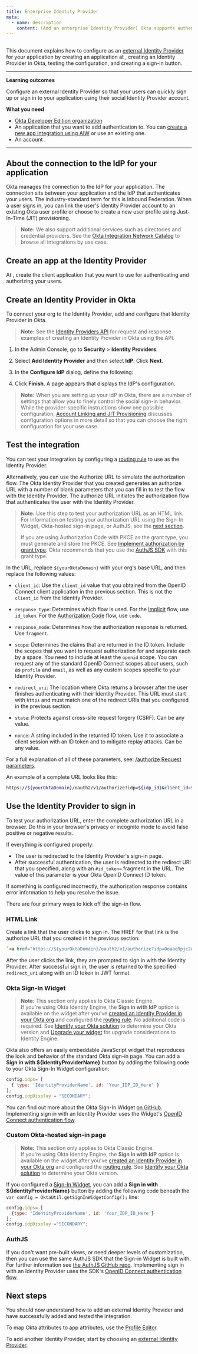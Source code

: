 ```yaml
---
title: Enterprise Identity Provider
meta:
  - name: description
    content: (Add an enterprise Identity Provider) Okta supports authentication with external enterprise Identity Providers that uses OpenID Connect as well as SAML (also called Inbound Federation). Get an overview of the process and prerequisites, and the instructions on how to set up a provider.
---
```


## <StackSnippet snippet="idp" inline />

This document explains how to configure <StackSnippet snippet="idp" inline /> as an [external Identity Provider](/docs/concepts/identity-providers/) for your application by creating an application at <StackSnippet snippet="idp" inline />, creating an Identity Provider in Okta, testing the configuration, and creating a sign-in button.

---

**Learning outcomes**

Configure an external Identity Provider so that your users can quickly sign up or sign in to your application using their social Identity Provider account.

**What you need**

* [Okta Developer Edition organization](https://developer.okta.com/signup)
* An application that you want to add authentication to. You can [create a new app integration using AIW](https://help.okta.com/okta_help.htm?id=ext_Apps_App_Integration_Wizard) or use an existing one.
* An account <StackSnippet snippet="idpaccount" inline />.

---

## About the connection to the IdP for your application

Okta manages the connection to the IdP for your application. The connection sits between your application and the IdP that authenticates your users. The industry-standard term for this is Inbound Federation. When a user signs in, you can link the user's Identity Provider account to an existing Okta user profile or choose to create a new user profile using Just-In-Time (JIT) provisioning.

> **Note:** We also support additional services such as directories and credential providers. See the [Okta Integration Network Catalog](https://www.okta.com/okta-integration-network/) to browse all integrations by use case.

## Create an app at the Identity Provider

At <StackSnippet snippet="idp" inline />, create the client application that you want to use for authenticating and authorizing your users.

<StackSnippet snippet="appatidp" />

## Create an Identity Provider in Okta

To connect your org to the Identity Provider, add and configure that Identity Provider in Okta.

> **Note:** See the [Identity Providers API](/docs/reference/api/idps/#add-identity-provider) for request and response examples of creating an Identity Provider in Okta using the API.

1. In the Admin Console, go to **Security** > **Identity Providers**.

1. Select **Add Identity Provider** and then select **<StackSnippet snippet="idpoption" inline /> IdP**. Click **Next**.

1. In the **Configure <StackSnippet snippet="idpoption" inline /> IdP** dialog, define the following:

    <StackSnippet snippet="appidpinokta" />

1. Click **Finish**. A page appears that displays the IdP's configuration.

<StackSnippet snippet="afterappidpinokta" />

> **Note:** When you are setting up your IdP in Okta, there are a number of settings that allow you to finely control the social sign-in behavior. While the provider-specific instructions show one possible configuration, [Account Linking and JIT Provisioning](/docs/concepts/identity-providers/#account-linking-and-just-in-time-provisioning) discusses configuration options in more detail so that you can choose the right configuration for your use case.

## Test the integration

You can test your integration by configuring a [routing rule](https://help.okta.com/okta_help.htm?id=ext-cfg-routing-rules) to use <StackSnippet snippet="idp" inline /> as the Identity Provider.

Alternatively, you can use the Authorize URL to simulate the authorization flow. The Okta Identity Provider that you created generates an authorize URL with a number of blank parameters that you can fill in to test the flow with the Identity Provider. The authorize URL initiates the authorization flow that authenticates the user with the Identity Provider.

> **Note:** Use this step to test your authorization URL as an HTML link. For information on testing your authorization URL using the Sign-In Widget, Okta-hosted sign-in page, or AuthJS, see the [next section](#use-the-identity-provider-to-sign-in).
>
> If you are using Authorization Code with PKCE as the grant type, you must generate and store the PKCE. See [Implement authorization by grant type](/docs/guides/implement-grant-type/authcodepkce/main/#flow-specifics). Okta recommends that you use the [AuthJS SDK](https://github.com/okta/okta-auth-js#signinwithredirectoptions) with this grant type.

In the URL, replace `${yourOktaDomain}` with your org's base URL, and then replace the following values:

* `client_id`: Use the `client_id` value that you obtained from the OpenID Connect client application in the previous section. This is not the `client_id` from the Identity Provider.

* `response_type`: Determines which flow is used. For the [Implicit](/docs/guides/implement-grant-type/implicit/main/) flow, use `id_token`. For the [Authorization Code](/docs/guides/implement-grant-type/authcode/main/) flow, use `code`.

* `response_mode`: Determines how the authorization response is returned. Use `fragment`.

* `scope`: Determines the claims that are returned in the ID token. Include the scopes that you want to request authorization for and separate each by a space. You need to include at least the `openid` scope. You can request any of the standard OpenID Connect scopes about users, such as `profile` and `email`, as well as any custom scopes specific to your Identity Provider.

* `redirect_uri`: The location where Okta returns a browser after the user finishes authenticating with their Identity Provider. This URL must start with `https` and must match one of the redirect URIs that you configured in the previous section.

* `state`: Protects against cross-site request forgery (CSRF). Can be any value.

* `nonce`: A string included in the returned ID token. Use it to associate a client session with an ID token and to mitigate replay attacks. Can be any value.

For a full explanation of all of these parameters, see: [/authorize Request parameters](/docs/reference/api/oidc/#request-parameters).

An example of a complete URL looks like this:

```bash
https://${yourOktaDomain}/oauth2/v1/authorize?idp=${idp_id}&client_id=${client_id}&response_type=id_token&response_mode=fragment&scope=openid%20email&redirect_uri=https%3A%2F%2FyourAppUrlHere.com%2F&state=WM6D&nonce=YsG76jo

```

## Use the Identity Provider to sign in

To test your authorization URL, enter the complete authorization URL in a browser. Do this in your browser's privacy or incognito mode to avoid false positive or negative results.

If everything is configured properly:

* The user is redirected to the Identity Provider's sign-in page.
* After successful authentication, the user is redirected to the redirect URI that you specified, along with an `#id_token=` fragment in the URL. The value of this parameter is your Okta OpenID Connect ID token.

If something is configured incorrectly, the authorization response contains error information to help you resolve the issue.

<StackSnippet snippet="useidpsignin" />

There are four primary ways to kick off the sign-in flow.

### HTML Link

Create a link that the user clicks to sign in. The HREF for that link is the authorize URL that you created in the previous section:

```html
`<a href="https://${yourOktaDomain}/oauth2/v1/authorize?idp=0oaaq9pjc2ujmFZexample&client_id=GkGw4K49N4UEE1example&response_type=id_token&response_mode=fragment&scope=openid&redirect_uri=https%3A%2F%2FyourAppUrlHere.com%2F&state=WM6D&nonce=YsG76jo">Sign in with Identity Provider</a>`

```

After the user clicks the link, they are prompted to sign in with the Identity Provider. After successful sign in, the user is returned to the specified `redirect_uri` along with an ID token in JWT format.

### Okta Sign-In Widget

> **Note:** This section only applies to Okta Classic Engine.<br>
> If you're using Okta Identity Engine, the **Sign in with IdP** option is available on the widget after you've [created an Identity Provider in your Okta org](#create-an-identity-provider-in-okta) and configured the [routing rule](https://help.okta.com/okta_help.htm?id=ext-cfg-routing-rules). No additional code is required. See [Identify your Okta solution](https://help.okta.com/okta_help.htm?type=oie&id=ext-oie-version) to determine your Okta version and [Upgrade your widget](/docs/guides/oie-upgrade-sign-in-widget/main/#idp-discovery) for upgrade considerations to Identity Engine.

Okta also offers an easily embeddable JavaScript widget that reproduces the look and behavior of the standard Okta sign-in page. You can add a **Sign in with ${IdentityProviderName}** button by adding the following code to your Okta Sign-In Widget configuration:

```js
config.idps= [
  { type: 'IdentityProviderName', id: 'Your_IDP_ID_Here' }
];
config.idpDisplay = "SECONDARY";
```

You can find out more about the Okta Sign-In Widget [on GitHub](https://github.com/okta/okta-signin-widget#okta-sign-in-widget). Implementing sign in with an Identity Provider uses the Widget's [OpenID Connect authentication flow](https://github.com/okta/okta-signin-widget#openid-connect).

### Custom Okta-hosted sign-in page

> **Note:** This section only applies to Okta Classic Engine.<br>
> If you're using Okta Identity Engine, the **Sign in with IdP** option is available on the widget after you've [created an Identity Provider in your Okta org](#create-an-identity-provider-in-okta) and configured the [routing rule](https://help.okta.com/okta_help.htm?id=ext-cfg-routing-rules). See [Identify your Okta solution](https://help.okta.com/okta_help.htm?type=oie&id=ext-oie-version) to determine your Okta version.

If you configured a [Sign-In Widget](/docs/guides/custom-widget/main/#style-the-okta-hosted-sign-in-widget), you can add a **Sign in with ${IdentityProviderName}** button by adding the following code beneath the `var config = OktaUtil.getSignInWidgetConfig();` line:

```js
config.idps= [
  {type: 'IdentityProviderName', id: 'Your_IDP_ID_Here'}
];
config.idpDisplay ="SECONDARY";
```

### AuthJS

If you don't want pre-built views, or need deeper levels of customization, then you can use the same AuthJS SDK that the Sign-in Widget is built with. For further information see [the AuthJS GitHub repo](https://github.com/okta/okta-auth-js#install). Implementing sign in with an Identity Provider uses the SDK's [OpenID Connect authentication flow](https://github.com/okta/okta-auth-js#openid-connect-options).

## Next steps

You should now understand how to add an external Identity Provider and have successfully added and tested the integration.

To map Okta attributes to app attributes, use the [Profile Editor](https://help.okta.com/okta_help.htm?id=ext_app_map).

To add another Identity Provider, start by choosing an [external Identity Provider](/docs/guides/identity-providers/).
